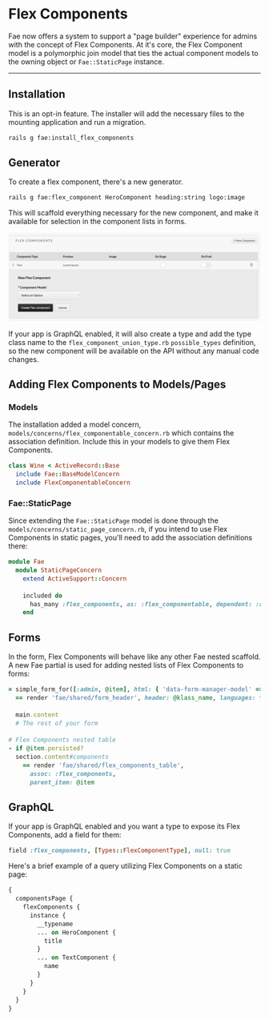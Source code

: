 # Flex Components

Fae now offers a system to support a "page builder" experience for admins with the concept of Flex Components. At it's core, the Flex Component model is a polymorphic join model that ties the actual component models to the owning object or `Fae::StaticPage` instance.

---

## Installation

This is an opt-in feature. The installer will add the necessary files to the mounting application and run a migration.

```bash
rails g fae:install_flex_components
```

## Generator

To create a flex component, there's a new generator.

```bash
rails g fae:flex_component HeroComponent heading:string logo:image
```

This will scaffold everything necessary for the new component, and make it available for selection in the component lists in forms.

![Image upload](https://raw.githubusercontent.com/wearefine/fae/7220461e0dbb9c503c633749746d703ab89045a5/docs/images/flex_components_select.png)

If your app is GraphQL enabled, it will also create a type and add the type class name to the `flex_component_union_type.rb` `possible_types` definition, so the new component will be available on the API without any manual code changes.

## Adding Flex Components to Models/Pages

### Models

The installation added a model concern, `models/concerns/flex_componentable_concern.rb` which contains the association definition. Include this in your models to give them Flex Components.

```ruby
class Wine < ActiveRecord::Base
  include Fae::BaseModelConcern
  include FlexComponentableConcern
```

### Fae::StaticPage

Since extending the `Fae::StaticPage` model is done through the `models/concerns/static_page_concern.rb`, if you intend to use Flex Components in static pages, you'll need to add the association definitions there:

```ruby
module Fae
  module StaticPageConcern
    extend ActiveSupport::Concern

    included do
      has_many :flex_components, as: :flex_componentable, dependent: :restrict_with_error, class_name: 'Fae::FlexComponent'
    end
```

## Forms

In the form, Flex Components will behave like any other Fae nested scaffold. A new Fae partial is used for adding nested lists of Flex Components to forms:

```ruby
= simple_form_for([:admin, @item], html: { 'data-form-manager-model' => @item.class.name, 'data-form-manager-info' => (@form_manager.present? ? @form_manager.to_json : nil) }) do |f|
  == render 'fae/shared/form_header', header: @klass_name, languages: true

  main.content
  # The rest of your form

# Flex Components nested table
- if @item.persisted?
  section.content#components
    == render 'fae/shared/flex_components_table',
      assoc: :flex_components,
      parent_item: @item
```

## GraphQL

If your app is GraphQL enabled and you want a type to expose its Flex Components, add a field for them:

```ruby
field :flex_components, [Types::FlexComponentType], null: true
```


Here's a brief example of a query utilizing Flex Components on a static page:

```GraphQL
{
  componentsPage {
    flexComponents {
      instance {
        __typename
        ... on HeroComponent {
          title
        }
        ... on TextComponent {
          name
        }
      }
    }
  }
}
```